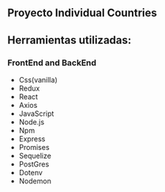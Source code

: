 <h2>Proyecto Individual Countries</h2>

<h2>Herramientas utilizadas:</h2>
<h3>FrontEnd and BackEnd</h3>
<ul>
<li>Css(vanilla)</li>
<li>Redux</li>
<li>React</li>
<li>Axios</li>
<li>JavaScript</li>
<li>Node.js</li>
<li>Npm</li>
<li>Express</li>
<li>Promises</li>
<li>Sequelize</li>
<li>PostGres</li>
<li>Dotenv</li>
<li>Nodemon</li>

</ul>
